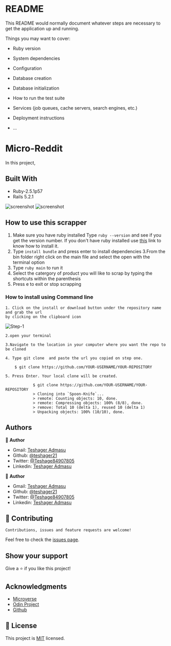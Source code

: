 # README

This README would normally document whatever steps are necessary to get the
application up and running.

Things you may want to cover:

* Ruby version

* System dependencies

* Configuration

* Database creation

* Database initialization

* How to run the test suite

* Services (job queues, cache servers, search engines, etc.)

* Deployment instructions

* ...

# Micro-Reddit

In this project, 

## Built With

- Ruby-2.5.1p57
- Rails 5.2.1

![screenshot](images/amazon-scrap.png)
![screenshot](images/scrapper-screenshot.png)

## How to use this scrapper

1. Make sure you have ruby installed
     Type `ruby --version` and see if you get the version number.
     If you don't have ruby installed use [this](https://www.tutorialspoint.com/ruby-on-rails/rails-installation.htm) link to know how to install it.
2. Type `install bundle` and press enter to install dependencies
3.From the bin folder right click on the main file and select the open with the terminal option
4. Type `ruby main` to run it
5. Select the catergory of product you will like to scrap by typing the shortcuts within the parenthesis
6. Press e to exit or stop scrapping 

### How to install using Command line

    1. Click on the install or download button under the repository name and grab the url
    by clicking on the clipboard icon

![Step-1](images/clone-screenshot.png)

    2.open your terminal

    3.Navigate to the location in your computer where you want the repo to be cloned

    4. Type git clone  and paste the url you copied on step one.

        $ git clone https://github.com/YOUR-USERNAME/YOUR-REPOSITORY

    5. Press Enter. Your local clone will be created.

                $ git clone https://github.com/YOUR-USERNAME/YOUR-REPOSITORY
                > Cloning into `Spoon-Knife`...
                > remote: Counting objects: 10, done.
                > remote: Compressing objects: 100% (8/8), done.
                > remove: Total 10 (delta 1), reused 10 (delta 1)
                > Unpacking objects: 100% (10/10), done.

## Authors

👤 **Author**

- Gmail: [Teshager Admasu](mailto:teshager8922@gmail.com)
- Github: [@teshager21](https://github.com/teshager21)
- Twitter: [@Teshage84907805](https://twitter.com/Teshage84907805)
- Linkedin: [Teshager Admasu](https://www.linkedin.com/in/teshager-admasu-0000011a2/)

👤 **Author**

- Gmail: [Teshager Admasu](mailto:teshager8922@gmail.com)
- Github: [@teshager21](https://github.com/teshager21)
- Twitter: [@Teshage84907805](https://twitter.com/Teshage84907805)
- Linkedin: [Teshager Admasu](https://www.linkedin.com/in/teshager-admasu-0000011a2/)


## 🤝 Contributing

    Contributions, issues and feature requests are welcome!

Feel free to check the [issues page]().

## Show your support

Give a ⭐️ if you like this project!

## Acknowledgments

- [Microverse](https://www.microverse.org/)
- [Odin Project](https://www.theodinproject.com//)
- [Github](https://github.com/)

## 📝 License

This project is [MIT](lic.url) licensed.
